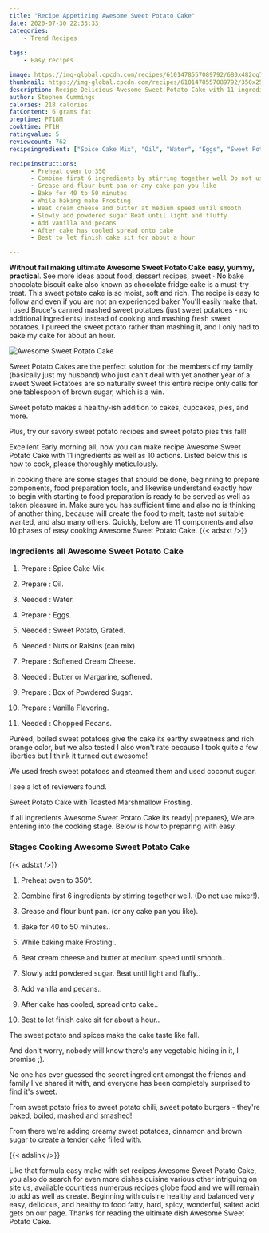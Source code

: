```yaml
---
title: "Recipe Appetizing Awesome Sweet Potato Cake"
date: 2020-07-30 22:33:33
categories:
    - Trend Recipes
    
tags:
    - Easy recipes

image: https://img-global.cpcdn.com/recipes/6101478557089792/680x482cq70/awesome-sweet-potato-cake-recipe-main-photo.jpg
thumbnail: https://img-global.cpcdn.com/recipes/6101478557089792/350x250cq70/awesome-sweet-potato-cake-recipe-main-photo.jpg
description: Recipe Delicious Awesome Sweet Potato Cake with 11 ingredients and 10 stages of easy cooking.
author: Stephen Cummings
calories: 218 calories
fatContent: 6 grams fat
preptime: PT18M
cooktime: PT1H
ratingvalue: 5
reviewcount: 762
recipeingredient: ["Spice Cake Mix", "Oil", "Water", "Eggs", "Sweet Potato Grated", "Nuts or Raisins can mix", "Softened Cream Cheese", "Butter or Margarine softened", "Box of Powdered Sugar", "Vanilla Flavoring", "Chopped Pecans"]

recipeinstructions: 
      - Preheat oven to 350 
      - Combine first 6 ingredients by stirring together well Do not use mixer 
      - Grease and flour bunt pan or any cake pan you like 
      - Bake for 40 to 50 minutes 
      - While baking make Frosting 
      - Beat cream cheese and butter at medium speed until smooth 
      - Slowly add powdered sugar Beat until light and fluffy 
      - Add vanilla and pecans 
      - After cake has cooled spread onto cake 
      - Best to let finish cake sit for about a hour

---
```




**Without fail making ultimate Awesome Sweet Potato Cake easy, yummy, practical**. See more ideas about food, dessert recipes, sweet · No bake chocolate biscuit cake also known as chocolate fridge cake is a must-try treat. This sweet potato cake is so moist, soft and rich. The recipe is easy to follow and even if you are not an experienced baker You&#39;ll easily make that. I used Bruce&#39;s canned mashed sweet potatoes (just sweet potatoes - no additional ingredients) instead of cooking and mashing fresh sweet potatoes. I pureed the sweet potato rather than mashing it, and I only had to bake my cake for about an hour.


![Awesome Sweet Potato Cake](https://img-global.cpcdn.com/recipes/6101478557089792/680x482cq70/awesome-sweet-potato-cake-recipe-main-photo.jpg "Awesome Sweet Potato Cake")



Sweet Potato Cakes are the perfect solution for the members of my family (basically just my husband) who just can&#39;t deal with yet another year of a sweet Sweet Potatoes are so naturally sweet this entire recipe only calls for one tablespoon of brown sugar, which is a win.

Sweet potato makes a healthy-ish addition to cakes, cupcakes, pies, and more.

Plus, try our savory sweet potato recipes and sweet potato pies this fall!


Excellent Early morning all, now you can make recipe Awesome Sweet Potato Cake with 11 ingredients as well as 10 actions. Listed below this is how to cook, please thoroughly meticulously.

In cooking there are some stages that should be done, beginning to prepare components, food preparation tools, and likewise understand exactly how to begin with starting to food preparation is ready to be served as well as taken pleasure in. Make sure you has sufficient time and also no is thinking of another thing, because will create the food to melt, taste not suitable wanted, and also many others. Quickly, below are 11 components and also 10 phases of easy cooking Awesome Sweet Potato Cake.
{{< adstxt />}}

### Ingredients all Awesome Sweet Potato Cake


1. Prepare  : Spice Cake Mix.

1. Prepare  : Oil.

1. Needed  : Water.

1. Prepare  : Eggs.

1. Needed  : Sweet Potato, Grated.

1. Needed  : Nuts or Raisins (can mix).

1. Prepare  : Softened Cream Cheese.

1. Needed  : Butter or Margarine, softened.

1. Prepare  : Box of Powdered Sugar.

1. Prepare  : Vanilla Flavoring.

1. Needed  : Chopped Pecans.


Puréed, boiled sweet potatoes give the cake its earthy sweetness and rich orange color, but we also tested I also won&#39;t rate because I took quite a few liberties but I think it turned out awesome!

We used fresh sweet potatoes and steamed them and used coconut sugar.

I see a lot of reviewers found.

Sweet Potato Cake with Toasted Marshmallow Frosting.


If all ingredients Awesome Sweet Potato Cake its ready| prepares}, We are entering into the cooking stage. Below is how to preparing with easy.

### Stages Cooking Awesome Sweet Potato Cake

{{< adstxt />}}


1. Preheat oven to 350°.



1. Combine first 6 ingredients by stirring together well. (Do not use mixer!).



1. Grease and flour bunt pan. (or any cake pan you like).



1. Bake for 40 to 50 minutes..



1. While baking make Frosting:.



1. Beat cream cheese and butter at medium speed until smooth..



1. Slowly add powdered sugar. Beat until light and fluffy..



1. Add vanilla and pecans..



1. After cake has cooled, spread onto cake..



1. Best to let finish cake sit for about a hour..




The sweet potato and spices make the cake taste like fall.

And don&#39;t worry, nobody will know there&#39;s any vegetable hiding in it, I promise ;).

No one has ever guessed the secret ingredient amongst the friends and family I&#39;ve shared it with, and everyone has been completely surprised to find it&#39;s sweet.

From sweet potato fries to sweet potato chili, sweet potato burgers - they&#39;re baked, boiled, mashed and smashed!

From there we&#39;re adding creamy sweet potatoes, cinnamon and brown sugar to create a tender cake filled with.


{{< adslink />}}

Like that formula easy make with set recipes Awesome Sweet Potato Cake, you also do search for even more dishes cuisine various other intriguing on site us, available countless numerous recipes globe food and we will remain to add as well as create. Beginning with cuisine healthy and balanced very easy, delicious, and healthy to food fatty, hard, spicy, wonderful, salted acid gets on our page. Thanks for reading the ultimate dish Awesome Sweet Potato Cake.
